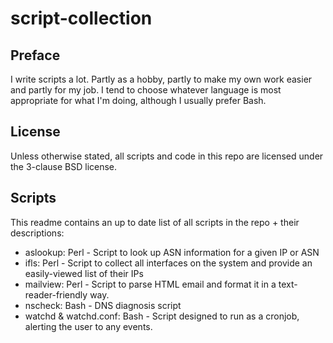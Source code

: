 script-collection
=================

Preface
-------

I write scripts a lot. Partly as a hobby, partly to make my own work easier and partly for my job.
I tend to choose whatever language is most appropriate for what I'm doing, although I usually prefer Bash.

License
-------

Unless otherwise stated, all scripts and code in this repo are licensed under the 3-clause BSD license.

Scripts
-------

This readme contains an up to date list of all scripts in the repo + their descriptions:
- aslookup: Perl - Script to look up ASN information for a given IP or ASN
- ifls: Perl - Script to collect all interfaces on the system and provide an easily-viewed list of their IPs
- mailview: Perl - Script to parse HTML email and format it in a text-reader-friendly way.
- nscheck: Bash - DNS diagnosis script
- watchd & watchd.conf: Bash - Script designed to run as a cronjob, alerting the user to any events.
